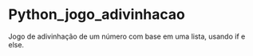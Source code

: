 # Python_jogo_adivinhacao
Jogo de adivinhação de um número com base em uma lista, usando if e else.
